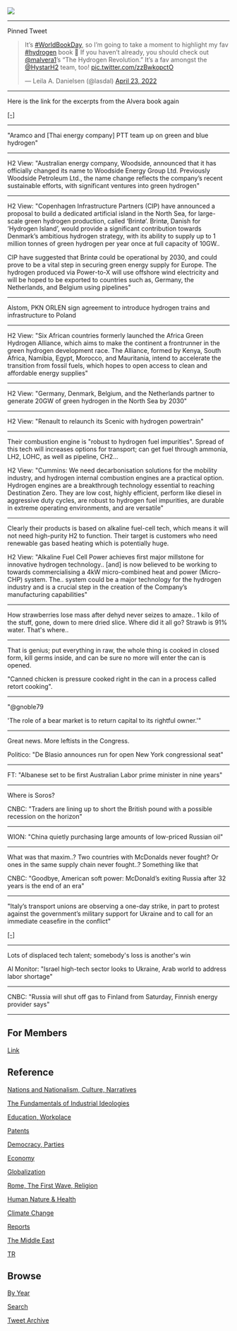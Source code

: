<img src="https://drive.google.com/uc?export=view&id=1B2wf9R7AMH1d7Vw6e2mucLbIQ5NSjir7"/>

---

Pinned Tweet

<blockquote class="twitter-tweet"><p lang="en" dir="ltr">It’s <a href="https://twitter.com/hashtag/WorldBookDay?src=hash&amp;ref_src=twsrc%5Etfw">#WorldBookDay</a>, so I’m going to take a moment to highlight my fav <a href="https://twitter.com/hashtag/hydrogen?src=hash&amp;ref_src=twsrc%5Etfw">#hydrogen</a> book 📖 If you haven’t already, you should check out <a href="https://twitter.com/malvera1?ref_src=twsrc%5Etfw">@malvera1</a>’s “The Hydrogen Revolution.” It’s a fav amongst the <a href="https://twitter.com/HystarH2?ref_src=twsrc%5Etfw">@HystarH2</a> team, too! <a href="https://t.co/zzBwkopctO">pic.twitter.com/zzBwkopctO</a></p>&mdash; Leila A. Danielsen (@lasdal) <a href="https://twitter.com/lasdal/status/1517920683443081218?ref_src=twsrc%5Etfw">April 23, 2022</a></blockquote> <script async src="https://platform.twitter.com/widgets.js" charset="utf-8"></script>

---

Here is the link for the excerpts from the Alvera book again

[[-]](2022/06/the-h2-revolution-almeda.html)

---

"Aramco and [Thai energy company] PTT team up on green and blue hydrogen"

---

H2 View: "Australian energy company, Woodside, announced that it has
officially changed its name to Woodside Energy Group Ltd. Previously
Woodside Petroleum Ltd., the name change reflects the company’s recent
sustainable efforts, with significant ventures into green hydrogen"

---

H2 View: "Copenhagen Infrastructure Partners (CIP) have announced a
proposal to build a dedicated artificial island in the North Sea, for
large-scale green hydrogen production, called ‘Brintø’. Brintø, Danish
for ‘Hydrogen Island’, would provide a significant contribution
towards Denmark’s ambitious hydrogen strategy, with its ability to
supply up to 1 million tonnes of green hydrogen per year once at full
capacity of 10GW..

CIP have suggested that Brintø could be operational by 2030, and could
prove to be a vital step in securing green energy supply for
Europe. The hydrogen produced via Power-to-X will use offshore wind
electricity and will be hoped to be exported to countries such as,
Germany, the Netherlands, and Belgium using pipelines"

---

Alstom, PKN ORLEN sign agreement to introduce hydrogen trains and
infrastructure to Poland

---

H2 View: "Six African countries formerly launched the Africa Green
Hydrogen Alliance, which aims to make the continent a frontrunner in
the green hydrogen development race. The Alliance, formed by Kenya,
South Africa, Namibia, Egypt, Morocco, and Mauritania, intend to
accelerate the transition from fossil fuels, which hopes to open
access to clean and affordable energy supplies"

---

H2 View: "Germany, Denmark, Belgium, and the Netherlands partner to
generate 20GW of green hydrogen in the North Sea by 2030"

---

H2 View: "Renault to relaunch its Scenic with hydrogen powertrain"

---

Their combustion engine is "robust to hydrogen fuel
impurities". Spread of this tech will increases options for transport;
can get fuel through ammonia, LH2, LOHC, as well as pipeline, CH2...

H2 View: "Cummins: We need decarbonisation solutions for the mobility
industry, and hydrogen internal combustion engines are a practical
option. Hydrogen engines are a breakthrough technology essential to
reaching Destination Zero. They are low cost, highly efficient,
perform like diesel in aggressive duty cycles, are robust to hydrogen
fuel impurities, are durable in extreme operating environments, and
are versatile"

---

Clearly their products is based on alkaline fuel-cell tech, which
means it will not need high-purity H2 to function. Their target is
customers who need renewable gas based heating which is potentially
huge.

H2 View: "Alkaline Fuel Cell Power achieves first major millstone for
innovative hydrogen technology.. [and] is now believed to be working
to towards commercialising a 4kW micro-combined heat and power
(Micro-CHP) system. The.. system could be a major technology for the
hydrogen industry and is a crucial step in the creation of the
Company’s manufacturing capabilities"

---

How strawberries lose mass after dehyd never seizes to amaze..  1 kilo
of the stuff, gone, down to mere dried slice. Where did it all go?
Strawb is 91% water. That's where..

---

That is genius; put everything in raw, the whole thing is cooked
in closed form, kill germs inside, and can be sure no more will
enter the can is opened. 

"Canned chicken is pressure cooked right in the can in a process called
retort cooking".

---

"@gnoble79

'The role of a bear market is to return capital to its rightful owner.'"

---

Great news. More leftists in the Congress.

Politico: "De Blasio announces run for open New York congressional seat"

---

FT: "Albanese set to be first Australian Labor prime minister in nine years"

---

Where is Soros?

CNBC: "Traders are lining up to short the British pound with a
possible recession on the horizon"

---

WION: "China quietly purchasing large amounts of low-priced Russian oil"

---

What was that maxim..? Two countries with McDonalds never fought? Or
ones in the same supply chain never fought..? Something like that

CNBC: "Goodbye, American soft power: McDonald’s exiting Russia after 32 years
is the end of an era"

---

"Italy’s transport unions are observing a one-day strike, in part to
protest against the government’s military support for Ukraine and to
call for an immediate ceasefire in the conflict"

[[-]](https://on.ft.com/3PKCsxp)

---

Lots of displaced tech talent; somebody's loss is another's win

Al Monitor: "Israel high-tech sector looks to Ukraine, Arab world to
address labor shortage"

---

CNBC: "Russia will shut off gas to Finland from Saturday, Finnish
energy provider says"

---

## For Members

[Link](https://thirdwave-members.herokuapp.com)

## Reference

[Nations and Nationalism, Culture, Narratives](/2013/02/nations-and-nationalism.md)

[The Fundamentals of Industrial Ideologies](/2011/04/fundamentals-of-industrial-ideologies.md)

[Education, Workplace](2017/09/education-workplace.md)

[Patents](/2018/09/patents.md)

[Democracy, Parties](/2016/11/democracy.md)

[Economy](/2018/05/economy.md)

[Globalization](/2018/09/globalization.md)

[Rome, The First Wave, Religion](/2017/12/rome.md)

[Human Nature & Health](/2020/07/human-nature.md)

[Climate Change](/2018/12/climate.md)

[Reports](/2019/05/reports.md)

[The Middle East](/2019/07/middleeast.md)

[TR](../tr)

## Browse

[By Year](years.md)

[Search](search.html)

[Tweet Archive](/tweets/README.md)



